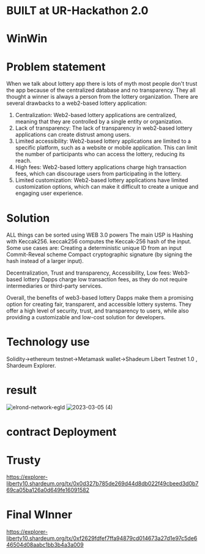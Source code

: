 # BUILT at UR-Hackathon 2.0
# WinWin

# Problem statement
When we talk about lottery app there is lots of myth most people don't trust the app because of the centralized database and no transparency. They all thought a winner is always a person from the lottery organization.
There are several drawbacks to a web2-based lottery application:
1. Centralization: Web2-based lottery applications are centralized, meaning that they are controlled by a single entity or organization.
2. Lack of transparency: The lack of transparency in web2-based lottery applications can create distrust among users. 
3. Limited accessibility: Web2-based lottery applications are limited to a specific platform, such as a website or mobile application. This can limit the number of participants who can access the lottery, reducing its reach.
4. High fees: Web2-based lottery applications charge high transaction fees, which can discourage users from participating in the lottery.
5. Limited customization: Web2-based lottery applications have limited customization options, which can make it difficult to create a unique and engaging user experience.


# Solution
ALL things can be sorted using WEB 3.0 powers The main USP is Hashing with Keccak256.
keccak256 computes the Keccak-256 hash of the input.
Some use cases are:
Creating a deterministic unique ID from an input
Commit-Reveal scheme
Compact cryptographic signature (by signing the hash instead of a larger input).

Decentralization, Trust and transparency, Accessibility, Low fees: Web3-based lottery Dapps charge low transaction fees, as they do not require intermediaries or third-party services.

Overall, the benefits of web3-based lottery Dapps make them a promising option for creating fair, transparent, and accessible lottery systems. They offer a high level of security, trust, and transparency to users, while also providing a customizable and low-cost solution for developers.
# Technology use
Solidity->ethereum testnet->Metamask wallet->Shadeum Libert Testnet 1.0 , Shardeum Explorer.
# result
![elrond-network-egld](https://user-images.githubusercontent.com/71714344/222978350-084093e5-af43-45e1-b307-906e5f5cb572.gif)
![2023-03-05 (4)](https://user-images.githubusercontent.com/71714344/222978355-ab3d0628-aba2-4c91-a1df-7001e1b914c5.png)

 

# contract Deployment
# Trusty
https://explorer-liberty10.shardeum.org/tx/0x0d327b785de269d44d8db022f49cbeed3d0b769ca05ba126a0d649fe16091582

# Final WInner
https://explorer-liberty10.shardeum.org/tx/0xf2629fdfef7ffa94879cd014673a27d1e97c5de646504d08aabc1bb3b4a3a009


